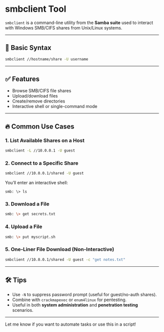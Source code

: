 # smbclient Tool

`smbclient` is a command-line utility from the **Samba suite** used to interact with Windows SMB/CIFS shares from Unix/Linux systems.

---

## 🔧 Basic Syntax

```bash
smbclient //hostname/share -U username
```

---

## ✅ Features

- Browse SMB/CIFS file shares
- Upload/download files
- Create/remove directories
- Interactive shell or single-command mode

---

## 🔥 Common Use Cases

### 1. List Available Shares on a Host

```bash
smbclient -L //10.0.0.1 -U guest
```

### 2. Connect to a Specific Share

```bash
smbclient //10.0.0.1/shared -U guest
```

You’ll enter an interactive shell:
```
smb: \> ls
```

### 3. Download a File

```bash
smb: \> get secrets.txt
```

### 4. Upload a File

```bash
smb: \> put myscript.sh
```

### 5. One-Liner File Download (Non-Interactive)

```bash
smbclient //10.0.0.1/shared -U guest -c "get notes.txt"
```

---

## 🛠️ Tips

- Use `-N` to suppress password prompt (useful for guest/no-auth shares).
- Combine with `crackmapexec` or `enum4linux` for pentesting.
- Useful in both **system administration** and **penetration testing** scenarios.

---

Let me know if you want to automate tasks or use this in a script!
